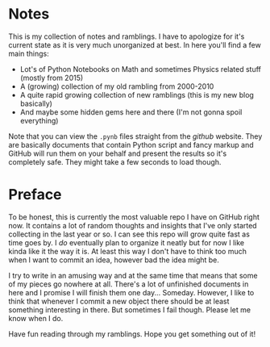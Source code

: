 # Notes
This is my collection of notes and ramblings. I have to apologize 
for it's current state as it is very much unorganized at best. In 
here you'll find a few main things:

* Lot's of Python Notebooks on Math and sometimes Physics related stuff (mostly from 2015)
* A (growing) collection of my old rambling from 2000-2010
* A quite rapid growing collection of new ramblings (this is my new blog basically)
* And maybe some hidden gems here and there (I'm not gonna spoil everything)

Note that you can view the `.pynb` files straight from the *github* website.
They are basically documents that contain Python script and fancy markup and 
GitHub will run them on your behalf and present the results so it's completely safe. They might take a few seconds to load though. 

# Preface
To be honest, this is currently the most valuable repo I have on GitHub right now. It contains a lot of random thoughts and insights that I've only started collecting in the last year or so. I can see this repo will grow quite fast as time goes by. I *do* eventually plan to organize it neatly but for now I like kinda like it the way it is. At least this way I don't have to think too much when I want to commit an idea, however bad the idea might be.

I try to write in an amusing way and at the same time that means that some of my pieces go nowhere at all. There's a lot of unfinished documents in here and I promise I will finish them one day... Someday. However, I like to think that whenever I commit a new object there should be at least something interesting in there. But sometimes I fail though. Please let me know when I do.

Have fun reading through my ramblings. Hope you get something out of it!
